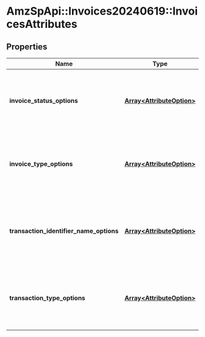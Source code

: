# AmzSpApi::Invoices20240619::InvoicesAttributes

## Properties
Name | Type | Description | Notes
------------ | ------------- | ------------- | -------------
**invoice_status_options** | [**Array&lt;AttributeOption&gt;**](AttributeOption.md) | A list of all the options that are available for the invoice status attribute. | [optional] 
**invoice_type_options** | [**Array&lt;AttributeOption&gt;**](AttributeOption.md) | A list of all the options that are available for the invoice type attribute. | [optional] 
**transaction_identifier_name_options** | [**Array&lt;AttributeOption&gt;**](AttributeOption.md) | A list of all the options that are available for the transaction identifier name attribute. | [optional] 
**transaction_type_options** | [**Array&lt;AttributeOption&gt;**](AttributeOption.md) | A list of all the options that are available for the transaction type attribute. | [optional] 

